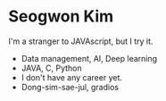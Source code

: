 Seogwon Kim
======
I'm a stranger to JAVAscript, but I try it.
* Data management, AI, Deep learning
* JAVA, C, Python
* I don't have any career yet.
* Dong-sim-sae-jul, gradios